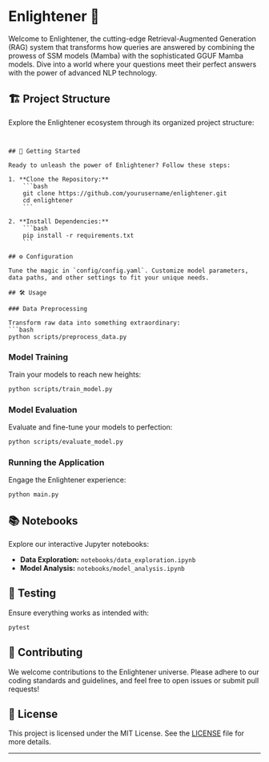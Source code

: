            
 # Enlightener 🌟


Welcome to Enlightener, the cutting-edge Retrieval-Augmented Generation (RAG) system that transforms how queries are answered by combining the prowess of SSM models (Mamba) with the sophisticated GGUF Mamba models. Dive into a world where your questions meet their perfect answers with the power of advanced NLP technology.

## 🏗️ Project Structure

Explore the Enlightener ecosystem through its organized project structure:

```


## 🚀 Getting Started

Ready to unleash the power of Enlightener? Follow these steps:

1. **Clone the Repository:**
    ```bash
    git clone https://github.com/yourusername/enlightener.git
    cd enlightener
    ```

2. **Install Dependencies:**
    ```bash
    pip install -r requirements.txt
    ```

## ⚙️ Configuration

Tune the magic in `config/config.yaml`. Customize model parameters, data paths, and other settings to fit your unique needs.

## 🛠️ Usage

### Data Preprocessing

Transform raw data into something extraordinary:
```bash
python scripts/preprocess_data.py
```

### Model Training

Train your models to reach new heights:
```bash
python scripts/train_model.py
```

### Model Evaluation

Evaluate and fine-tune your models to perfection:
```bash
python scripts/evaluate_model.py
```

### Running the Application

Engage the Enlightener experience:
```bash
python main.py
```

## 📚 Notebooks

Explore our interactive Jupyter notebooks:
- **Data Exploration:** `notebooks/data_exploration.ipynb`
- **Model Analysis:** `notebooks/model_analysis.ipynb`

## 🧪 Testing

Ensure everything works as intended with:
```bash
pytest
```

## 🤝 Contributing

We welcome contributions to the Enlightener universe. Please adhere to our coding standards and guidelines, and feel free to open issues or submit pull requests!

## 📜 License

This project is licensed under the MIT License. See the [LICENSE](LICENSE) file for more details.

---
 
